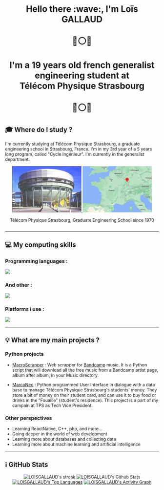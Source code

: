<h1 align="center">Hello there :wave:, I'm <strong>Loïs GALLAUD
<br><br>
🔵⚪🔴 <br><br> I'm a 19 years old french generalist engineering student at <br> <strong>Télécom Physique Strasbourg</strong> <br><br> 🔵⚪🔴</strong></h1>

## :mortar_board: **Where do I study ?**

I'm currently studying at Télécom Physique Strasbourg, a graduate engineering school in Strasbourg, France. I'm in my 3rd year of a 5 years long program, called "Cycle Ingénieur". I'm currently in the generalist department.

<div align="center" style="display: flex; justify-content: center; align-items: center; flex-direction:row">
  <div style="flex: 1;">
    <a href="https://www.telecom-physique.fr/" target="_blank" rel="noreferrer">
      <img src="./images/TPS.jfif" alt="Télécom Physique Strasbourg" style="width: 45%;">
    </a><a href="https://www.strasbourg.eu/" target="_blank" rel="noreferrer">
      <img src="./images/strasbourg.png" alt="Strasbourg location" style="width: 45%;">
    </a>
    <p>Télécom Physique Strasbourg, Graduate Engineering School since 1970</p>
  </div>
</div>

---

## :computer: My computing skills

<div>
  <div>
    <h3>Programming languages :</h3>
    <p>
        <img src="https://skillicons.dev/icons?i=py,c,html,css,md,matlab,mysql,sqlite" />
    </p>
  </div>
  <div>
    <h3>And other :</h3>
    <p>
      <img src="https://skillicons.dev/icons?i=git,docker,arduino,selenium,cmake" />
    </p>
  </div>
  <div>
  <h3>Platforms i use :</h3>
    <p>
        <img src="https://skillicons.dev/icons?i=github,discord,bash,linux,raspberrypi,vscode" />
    </p>
  </div>
</div>

---

## :bulb: **What are my main projects ?**

### **Python projects**

* [MacroScrapper](https://github.com/LOISGALLAUD/MacroScrapper) : Web scrapper for [Bandcamp](https://bandcamp.com/) music. It is a Python script that will download all the free music from a Bandcamp artist page, album after album, in your Music directory.

* [MarcoNeo](https://github.com/LOISGALLAUD/Marconeo) : Python programmed User Interface in dialogue with a data base to manage Télécom Physique Strasbourg's students' money. They store a bit of money on their student card, and can use it to buy food or drinks in the "Fouaille" (student's residence). This project is a part of my campain at TPS as Tech Vice President.

### **Other perspectives**

* Learning ReactNative, C++, php, and more...
* Going deeper in the world of web development
* Learning more about databases and collecting data
* Learning more about machine learning and artificial intelligence

---

## :information_source: GitHub Stats

<div align='center'>
  <a href="https://github.com/LOISGALLAUD/github-readme-streak-stats">
  <img alt="LOISGALLAUD's streak" src="https://streak-stats.demolab.com/?user=LOISGALLAUD&theme=monokai-metallian&hide_border=true" width="400px"/></a>
  <a href="https://github.com/anuraghazra/github-readme-stats"><img alt="LOISGALLAUD's Github Stats" src="https://denvercoder1-github-readme-stats.vercel.app/api/?username=LOISGALLAUD&show_icons=true&include_all_commits=true&count_private=true&theme=react&hide_border=true&bg_color=1F222E&title_color=F85D7F&icon_color=F8D866" width="400px"/></a>
  <a href="https://github.com/anuraghazra/github-readme-stats"><img alt="LOISGALLAUD's Top Languages" src="https://denvercoder1-github-readme-stats.vercel.app/api/top-langs/?username=LOISGALLAUD&langs_count=8&layout=compact&theme=react&hide_border=true&bg_color=1F222E&title_color=F85D7F&icon_color=F8D866&hide=Jupyter%20Notebook,Roff" width="400px"/></a>
  <a href="https://github.com/ashutosh00710/github-readme-activity-graph"><img alt="LOISGALLAUD's Activity Graph" src="https://github-readme-activity-graph.cyclic.app/graph/?username=LOISGALLAUD&bg_color=1F222E&color=F8D866&line=F85D7F&point=FFFFFF&hide_border=true"/></a>
</div>

